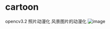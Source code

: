 # cartoon
opencv3.2 照片动漫化
风景图片的动漫化
![image](https://github.com/hurtnotbad/cartoon/blob/master/%E6%9C%AA%E8%B4%B4%E8%BE%B9%E7%BC%98%E6%95%88%E6%9E%9C%E5%9B%BE.jpg)
